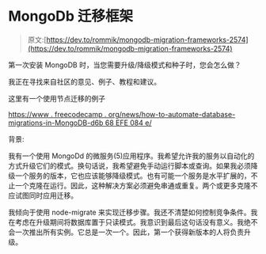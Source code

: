 # MongoDb 迁移框架

> 原文:[https://dev.to/rommik/mongodb-migration-frameworks-2574](https://dev.to/rommik/mongodb-migration-frameworks-2574)

第一次安装 MongoDB 时，当您需要升级/降级模式和种子时，您会怎么做？

我正在寻找来自社区的意见、例子、教程和建议。

这里有一个使用节点迁移的例子

[https://www . freecodecamp . org/news/how-to-automate-database-migrations-in-MongoDB-d6b 68 EFE 084 e/](https://www.freecodecamp.org/news/how-to-automate-database-migrations-in-mongodb-d6b68efe084e/)

背景:

我有一个使用 MongoDd 的微服务(5)应用程序。我希望允许我的服务以自动化的方式升级它们的模式。换句话说，我希望避免手动运行脚本或查询。如果我必须降级一个服务的版本，它也应该能够降级模式。也有可能一个服务是水平扩展的，不止一个克隆在运行。因此，这种解决方案必须避免串通或重复。两个或更多克隆不应试图同时应用迁移。

我倾向于使用 node-migrate 来实现迁移步骤。我还不清楚如何控制竞争条件。我在考虑在升级期间将数据库置于只读模式。我意识到最后这句话没有意义。我绝不会一次推出所有实例。它总是一次一个。因此，第一个获得新版本的人将负责升级。